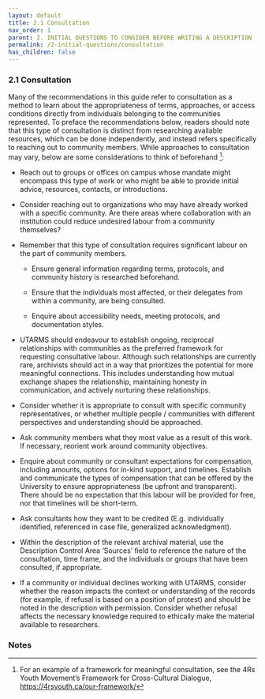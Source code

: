 ```yaml
---
layout: default
title: 2.1 Consultation
nav_order: 1
parent: 2. INITIAL QUESTIONS TO CONSIDER BEFORE WRITING A DESCRIPTION
permalink: /2-initial-questions/consultation
has_children: false
---
```


### 2.1 Consultation

Many of the recommendations in this guide refer to consultation as a method to learn about the appropriateness of terms, approaches, or access conditions directly from individuals belonging to the communities represented. To preface the recommendations below, readers should note that this type of consultation is distinct from researching available resources, which can be done independently, and instead refers specifically to reaching out to community members. While approaches to consultation may vary, below are some considerations to think of beforehand [^3]:

* Reach out to groups or offices on campus whose mandate might encompass this type of work or who might be able to provide initial advice, resources, contacts, or introductions.

* Consider reaching out to organizations who may have already worked with a specific community. Are there areas where collaboration with an institution could reduce undesired labour from a community themselves?

* Remember that this type of consultation requires significant labour on the part of community members.
    
  * Ensure general information regarding terms, protocols, and community history is researched beforehand.
    
  * Ensure that the individuals most affected, or their delegates from within a community, are being consulted.
    
  * Enquire about accessibility needs, meeting protocols, and documentation styles.

* UTARMS should endeavour to establish ongoing, reciprocal relationships with communities as the preferred framework for requesting consultative labour. Although such relationships are currently rare, archivists should act in a way that prioritizes the potential for more meaningful connections. This includes understanding how mutual exchange shapes the relationship, maintaining honesty in communication, and actively nurturing these relationships.

* Consider whether it is appropriate to consult with specific community representatives, or whether multiple people / communities with different perspectives and understanding should be approached.

* Ask community members what they most value as a result of this work. If necessary, reorient work around community objectives.

* Enquire about community or consultant expectations for compensation, including amounts, options for in-kind support, and timelines. Establish and communicate the types of compensation that can be offered by the University to ensure appropriateness (be upfront and transparent). There should be no expectation that this labour will be provided for free, nor that timelines will be short-term.

* Ask consultants how they want to be credited (E.g. individually identified, referenced in case file, generalized acknowledgment).

* Within the description of the relevant archival material, use the Description Control Area ‘Sources’ field to reference the nature of the consultation, time frame, and the individuals or groups that have been consulted, if appropriate.

* If a community or individual declines working with UTARMS, consider whether the reason impacts the context or understanding of the records (for example, if refusal is based on a position of protest) and should be noted in the description with permission. Consider whether refusal affects the necessary knowledge required to ethically make the material available to researchers.

### Notes

[^3]: For an example of a framework for meaningful consultation, see the 4Rs Youth Movement’s Framework for Cross-Cultural Dialogue, https://4rsyouth.ca/our-framework/